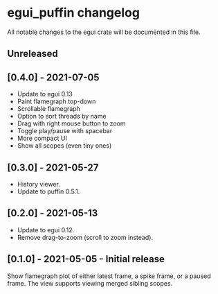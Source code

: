 # egui_puffin changelog

All notable changes to the egui crate will be documented in this file.


## Unreleased


## [0.4.0] - 2021-07-05

* Update to egui 0.13
* Paint flamegraph top-down
* Scrollable flamegraph
* Option to sort threads by name
* Drag with right mouse button to zoom
* Toggle play/pause with spacebar
* More compact UI
* Show all scopes (even tiny ones)


## [0.3.0] - 2021-05-27

* History viewer.
* Update to puffin 0.5.1.


## [0.2.0] - 2021-05-13

* Update to egui 0.12.
* Remove drag-to-zoom (scroll to zoom instead).


## [0.1.0] - 2021-05-05 - Initial release

Show flamegraph plot of either latest frame, a spike frame, or a paused frame.
The view supports viewing merged sibling scopes.
